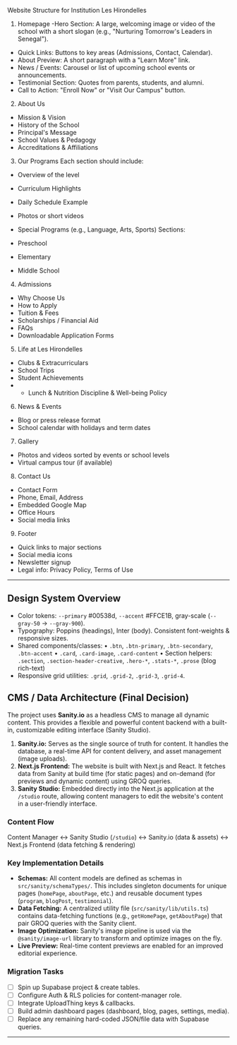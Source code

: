 Website Structure for Institution Les Hirondelles
1. Homepage
-Hero Section: A large, welcoming image or video of the school with a short slogan (e.g., "Nurturing Tomorrow's Leaders in Senegal").
- Quick Links: Buttons to key areas (Admissions, Contact, Calendar).
- About Preview: A short paragraph with a "Learn More" link.
- News / Events: Carousel or list of upcoming school events or announcements.
- Testimonial Section: Quotes from parents, students, and alumni.
- Call to Action: "Enroll Now" or "Visit Our Campus" button.
2. About Us
- Mission & Vision
- History of the School
- Principal's Message
- School Values & Pedagogy
- Accreditations & Affiliations
3. Our Programs
Each section should include:

- Overview of the level
- Curriculum Highlights
- Daily Schedule Example
- Photos or short videos
- Special Programs (e.g., Language, Arts, Sports)
Sections:

- Preschool
- Elementary
- Middle School
4. Admissions
- Why Choose Us
- How to Apply
- Tuition & Fees
- Scholarships / Financial Aid
- FAQs
- Downloadable Application Forms
5. Life at Les Hirondelles
- Clubs & Extracurriculars
- School Trips
- Student Achievements
- - Lunch & Nutrition
Discipline & Well-being Policy
6. News & Events
- Blog or press release format
- School calendar with holidays and term dates
7. Gallery
- Photos and videos sorted by events or school levels
- Virtual campus tour (if available)
8. Contact Us
- Contact Form
- Phone, Email, Address
- Embedded Google Map
- Office Hours
- Social media links
9. Footer
- Quick links to major sections
- Social media icons
- Newsletter signup
- Legal info: Privacy Policy, Terms of Use

---

## Design System Overview
- Color tokens: `--primary` #00538d, `--accent` #FFCE1B, gray-scale (`--gray-50` → `--gray-900`).
- Typography: Poppins (headings), Inter (body).  Consistent font-weights & responsive sizes.
- Shared components/classes:
  • `.btn`, `.btn-primary`, `.btn-secondary`, `.btn-accent`
  • `.card`, `.card-image`, `.card-content`
  • Section helpers: `.section`, `.section-header-creative`, `.hero-*`, `.stats-*`, `.prose` (blog rich-text)
- Responsive grid utilities: `.grid`, `.grid-2`, `.grid-3`, `.grid-4`.

## CMS / Data Architecture (Final Decision)
The project uses **Sanity.io** as a headless CMS to manage all dynamic content. This provides a flexible and powerful content backend with a built-in, customizable editing interface (Sanity Studio).

1.  **Sanity.io:** Serves as the single source of truth for content. It handles the database, a real-time API for content delivery, and asset management (image uploads).
2.  **Next.js Frontend:** The website is built with Next.js and React. It fetches data from Sanity at build time (for static pages) and on-demand (for previews and dynamic content) using GROQ queries.
3.  **Sanity Studio:** Embedded directly into the Next.js application at the `/studio` route, allowing content managers to edit the website's content in a user-friendly interface.

### Content Flow
Content Manager ↔ Sanity Studio (`/studio`) ↔ Sanity.io (data & assets) ↔ Next.js Frontend (data fetching & rendering)

### Key Implementation Details
- **Schemas:** All content models are defined as schemas in `src/sanity/schemaTypes/`. This includes singleton documents for unique pages (`homePage`, `aboutPage`, etc.) and reusable document types (`program`, `blogPost`, `testimonial`).
- **Data Fetching:** A centralized utility file (`src/sanity/lib/utils.ts`) contains data-fetching functions (e.g., `getHomePage`, `getAboutPage`) that pair GROQ queries with the Sanity client.
- **Image Optimization:** Sanity's image pipeline is used via the `@sanity/image-url` library to transform and optimize images on the fly.
- **Live Preview:** Real-time content previews are enabled for an improved editorial experience.

### Migration Tasks
- [ ] Spin up Supabase project & create tables.
- [ ] Configure Auth & RLS policies for content-manager role.
- [ ] Integrate UploadThing keys & callbacks.
- [ ] Build admin dashboard pages (dashboard, blog, pages, settings, media).
- [ ] Replace any remaining hard-coded JSON/file data with Supabase queries.

---